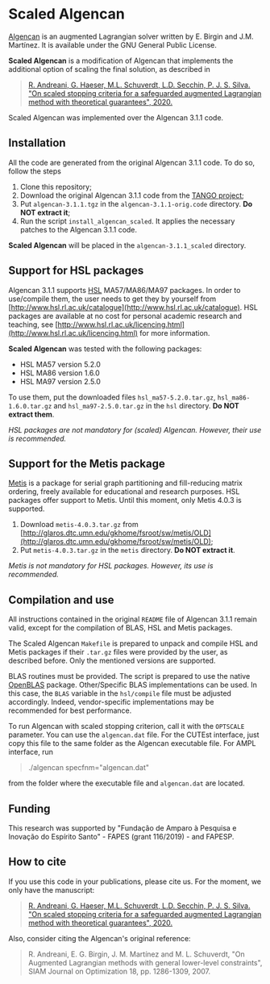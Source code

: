 # Scaled Algencan

[Algencan](https://www.ime.usp.br/~egbirgin/tango/codes.php) is an augmented Lagrangian solver written by E. Birgin and J.M. Martínez. It is available under the GNU General Public License.

**Scaled Algencan** is a modification of Algencan that implements the additional option of scaling the final solution, as described in

> [R. Andreani, G. Haeser, M.L. Schuverdt, L.D. Secchin, P. J. S. Silva. "On scaled stopping criteria for a safeguarded augmented
Lagrangian method with theoretical guarantees", 2020.](http://www.optimization-online.org/DB_HTML/2020/08/7985.html)

Scaled Algencan was implemented over the Algencan 3.1.1 code.


## Installation

All the code are generated from the original Algencan 3.1.1 code. To do so, follow the steps

1. Clone this repository;
1. Download the original Algencan 3.1.1 code from the [TANGO project](https://www.ime.usp.br/~egbirgin/tango/codes.php);
1. Put `algencan-3.1.1.tgz` in the `algencan-3.1.1-orig.code` directory. **Do NOT extract it**;
1. Run the script `install_algencan_scaled`. It applies the necessary patches to the Algencan 3.1.1 code.

**Scaled Algencan** will be placed in the `algencan-3.1.1_scaled` directory.


## Support for HSL packages

Algencan 3.1.1 supports [HSL](http://www.hsl.rl.ac.uk) MA57/MA86/MA97 packages. In order to use/compile them, the user needs to get they by yourself from [http://www.hsl.rl.ac.uk/catalogue](http://www.hsl.rl.ac.uk/catalogue). HSL packages are available at no cost for personal academic research and teaching, see [http://www.hsl.rl.ac.uk/licencing.html](http://www.hsl.rl.ac.uk/licencing.html) for more information.

**Scaled Algencan** was tested with the following packages:

- HSL MA57 version 5.2.0
- HSL MA86 version 1.6.0
- HSL MA97 version 2.5.0

To use them, put the downloaded files `hsl_ma57-5.2.0.tar.gz`, `hsl_ma86-1.6.0.tar.gz` and `hsl_ma97-2.5.0.tar.gz` in the `hsl` directory. **Do NOT extract them**.

*HSL packages are not mandatory for (scaled) Algencan. However, their use is recommended.*


## Support for the Metis package

[Metis](http://glaros.dtc.umn.edu/gkhome) is a package for serial graph partitioning and fill-reducing matrix ordering, freely available for educational and research purposes. HSL packages offer support to Metis. Until this moment, only Metis 4.0.3 is supported.

1. Download `metis-4.0.3.tar.gz` from [http://glaros.dtc.umn.edu/gkhome/fsroot/sw/metis/OLD](http://glaros.dtc.umn.edu/gkhome/fsroot/sw/metis/OLD);
1. Put `metis-4.0.3.tar.gz` in the `metis` directory. **Do NOT extract it**.

*Metis is not mandatory for HSL packages. However, its use is recommended.*


## Compilation and use

All instructions contained in the original `README` file of Algencan 3.1.1 remain valid, except for the compilation of BLAS, HSL and Metis packages.

The Scaled Algencan `Makefile` is prepared to unpack and compile HSL and Metis packages if their `.tar.gz` files were provided by the user, as described before. Only the mentioned versions are supported.

BLAS routines must be provided. The script is prepared to use the native [OpenBLAS](https://www.openblas.net) package. Other/Specific BLAS implementations can be used. In this case, the `BLAS` variable in the `hsl/compile` file must be adjusted accordingly. Indeed, vendor-specific implementations may be recommended for best performance.

To run Algencan with scaled stopping criterion, call it with the `OPTSCALE` parameter. You can use the `algencan.dat` file. For the CUTEst interface, just copy this file to the same folder as the Algencan executable file. For AMPL interface, run

> ./algencan specfnm="algencan.dat"

from the folder where the executable file and `algencan.dat` are located.


## Funding

This research was supported by "Fundação de Amparo à Pesquisa e Inovação do Espírito Santo" - FAPES (grant 116/2019) - and FAPESP.


## How to cite

If you use this code in your publications, please cite us. For the moment, we only have the manuscript:

> [R. Andreani, G. Haeser, M.L. Schuverdt, L.D. Secchin, P. J. S. Silva. "On scaled stopping criteria for a safeguarded augmented
Lagrangian method with theoretical guarantees", 2020.](http://www.optimization-online.org/DB_HTML/2020/08/7985.html)

Also, consider citing the Algencan's original reference:

> R. Andreani, E. G. Birgin, J. M. Martínez and M. L. Schuverdt, "On Augmented Lagrangian methods with general lower-level constraints", SIAM Journal on Optimization 18, pp. 1286-1309, 2007.
